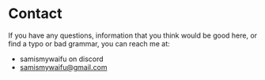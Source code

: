 # Contact

If you have any questions, information that you think would be good here, or find a typo or bad grammar,  you can reach me at:

- samismywaifu on discord
- samismywaifu@gmail.com
